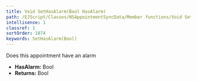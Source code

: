 ```yaml
---
title: Void SetHasAlarm(Bool HasAlarm)
path: /EJScript/Classes/NSAppointmentSyncData/Member functions/Void SetHasAlarm(Bool p_0)
intellisense: 1
classref: 1
sortOrder: 1074
keywords: SetHasAlarm(Bool)
---
```



Does this appointment have an alarm



* **HasAlarm:** Bool
* **Returns:** Bool


